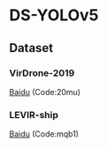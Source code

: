 # DS-YOLOv5
## Dataset

### VirDrone-2019  
[Baidu](https://pan.baidu.com/s/1EURrYTJ9H_Z79wIWfbtrUw?pwd=20mu) (Code:20mu)  
### LEVIR-ship  
[Baidu](https://pan.baidu.com/s/1KKkAjmh_BMQHg8jZz-nvqA?pwd=mqb1) (Code:mqb1)  
